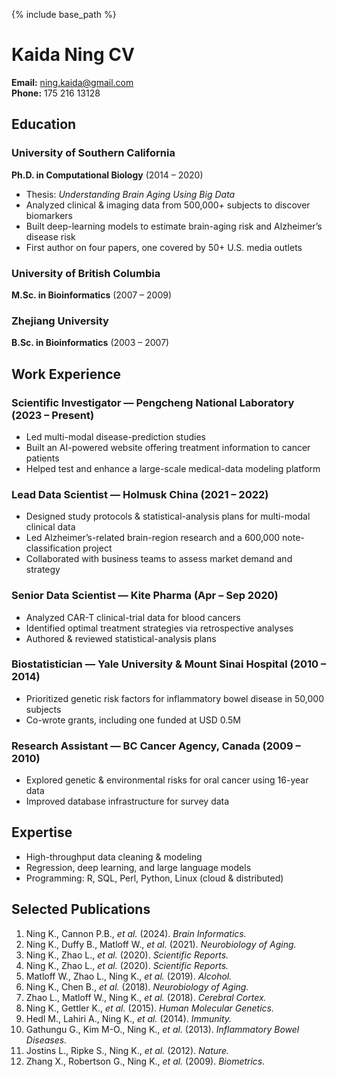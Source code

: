 

{% include base_path %}

# Kaida Ning CV

**Email:** ning.kaida@gmail.com  
**Phone:** 175 216 13128  

## Education

### University of Southern California  
**Ph.D. in Computational Biology** (2014 – 2020)  
- Thesis: *Understanding Brain Aging Using Big Data*  
- Analyzed clinical & imaging data from 500,000+ subjects to discover biomarkers  
- Built deep-learning models to estimate brain-aging risk and Alzheimer’s disease risk  
- First author on four papers, one covered by 50+ U.S. media outlets  

### University of British Columbia  
**M.Sc. in Bioinformatics** (2007 – 2009)

### Zhejiang University  
**B.Sc. in Bioinformatics** (2003 – 2007)

## Work Experience

### Scientific Investigator — Pengcheng National Laboratory (2023 – Present)  
- Led multi-modal disease-prediction studies  
- Built an AI-powered website offering treatment information to cancer patients  
- Helped test and enhance a large-scale medical-data modeling platform  

### Lead Data Scientist — Holmusk China (2021 – 2022)  
- Designed study protocols & statistical-analysis plans for multi-modal clinical data  
- Led Alzheimer’s-related brain-region research and a 600,000 note-classification project  
- Collaborated with business teams to assess market demand and strategy  

### Senior Data Scientist — Kite Pharma (Apr – Sep 2020)  
- Analyzed CAR-T clinical-trial data for blood cancers  
- Identified optimal treatment strategies via retrospective analyses  
- Authored & reviewed statistical-analysis plans  

### Biostatistician — Yale University & Mount Sinai Hospital (2010 – 2014)  
- Prioritized genetic risk factors for inflammatory bowel disease in 50,000 subjects  
- Co-wrote grants, including one funded at USD 0.5M  

### Research Assistant — BC Cancer Agency, Canada (2009 – 2010)  
- Explored genetic & environmental risks for oral cancer using 16-year data  
- Improved database infrastructure for survey data

## Expertise

- High-throughput data cleaning & modeling  
- Regression, deep learning, and large language models  
- Programming: R, SQL, Perl, Python, Linux (cloud & distributed)

## Selected Publications

1. Ning K., Cannon P.B., *et al.* (2024). *Brain Informatics.*  
2. Ning K., Duffy B., Matloff W., *et al.* (2021). *Neurobiology of Aging.*  
3. Ning K., Zhao L., *et al.* (2020). *Scientific Reports.*  
4. Ning K., Zhao L., *et al.* (2020). *Scientific Reports.*  
5. Matloff W., Zhao L., Ning K., *et al.* (2019). *Alcohol.*  
6. Ning K., Chen B., *et al.* (2018). *Neurobiology of Aging.*  
7. Zhao L., Matloff W., Ning K., *et al.* (2018). *Cerebral Cortex.*  
8. Ning K., Gettler K., *et al.* (2015). *Human Molecular Genetics.*  
9. Hedl M., Lahiri A., Ning K., *et al.* (2014). *Immunity.*  
10. Gathungu G., Kim M-O., Ning K., *et al.* (2013). *Inflammatory Bowel Diseases.*  
11. Jostins L., Ripke S., Ning K., *et al.* (2012). *Nature.*  
12. Zhang X., Robertson G., Ning K., *et al.* (2009). *Biometrics.*

